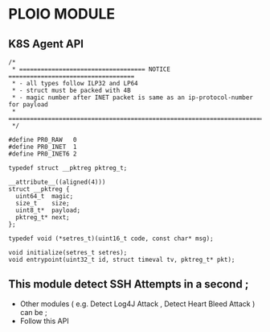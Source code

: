 # PLOIO MODULE
## K8S Agent API 
```
/*
 * =================================== NOTICE ===================================
 * - all types follow ILP32 and LP64
 * - struct must be packed with 4B
 * - magic number after INET packet is same as an ip-protocol-number for payload
 * ==============================================================================
 */

#define PR0_RAW   0
#define PR0_INET  1
#define PR0_INET6 2

typedef struct __pktreg pktreg_t;

__attribute__((aligned(4)))
struct __pktreg {
  uint64_t  magic;
  size_t    size;
  uint8_t*  payload;
  pktreg_t* next;
};

typedef void (*setres_t)(uint16_t code, const char* msg);

void initialize(setres_t setres);
void entrypoint(uint32_t id, struct timeval tv, pktreg_t* pkt);
```

## This module detect SSH Attempts in a second ; 
* Other modules ( e.g. Detect Log4J Attack , Detect Heart Bleed Attack ) can be ;
* Follow this API 

